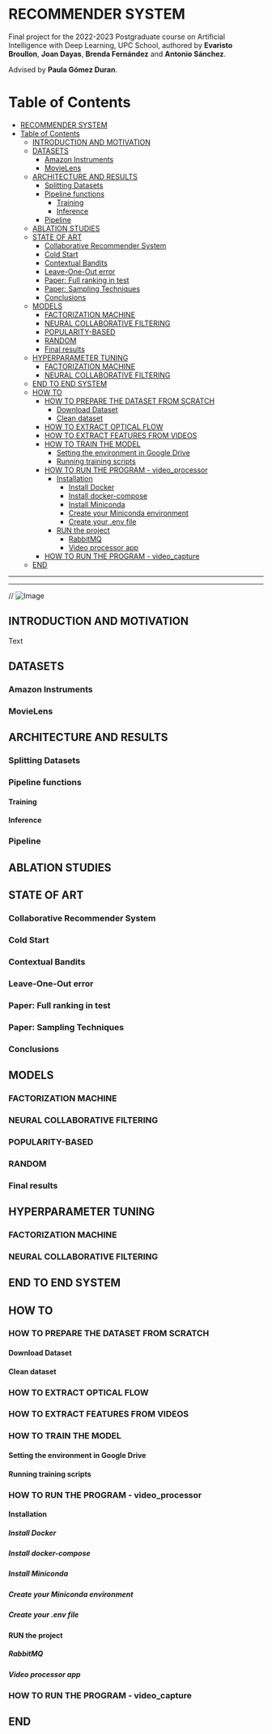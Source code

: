 # RECOMMENDER SYSTEM
Final project for the 2022-2023 Postgraduate course on Artificial Intelligence with Deep Learning, UPC School, authored by **Evaristo Broullon**, **Joan Dayas**, **Brenda Fernández** and **Antonio Sánchez**. 


Advised by **Paula Gómez Duran**.

Table of Contents
=================

- [RECOMMENDER SYSTEM](#recommender-system)
- [Table of Contents](#table-of-contents)
	- [INTRODUCTION AND MOTIVATION](#introduction-and-motivation)
	- [DATASETS](#datasets)
		- [Amazon Instruments](#amazon-instruments)
		- [MovieLens](#movielens)
	- [ARCHITECTURE AND RESULTS](#architecture-and-results)
		- [Splitting Datasets](#splitting-datasets)
		- [Pipeline functions](#pipeline-functions)
			- [Training](#training)
			- [Inference](#inference)
		- [Pipeline](#pipeline)
	- [ABLATION STUDIES](#ablation-studies)
	- [STATE OF ART](#state-of-art)
		- [Collaborative Recommender System](#collaborative-recommender-system)
		- [Cold Start](#cold-start)
		- [Contextual Bandits](#contextual-bandits)
		- [Leave-One-Out error](#leave-one-out-error)
		- [Paper: Full ranking in test](#paper-full-ranking-in-test)
		- [Paper: Sampling Techniques](#paper-sampling-techniques)
		- [Conclusions](#conclusions)
	- [MODELS](#models)
		- [FACTORIZATION MACHINE](#factorization-machine)
		- [NEURAL COLLABORATIVE FILTERING](#neural-collaborative-filtering)
		- [POPULARITY-BASED](#popularity-based)
		- [RANDOM](#random)
		- [Final results](#final-results)
	- [HYPERPARAMETER TUNING](#hyperparameter-tuning)
		- [FACTORIZATION MACHINE](#factorization-machine-1)
		- [NEURAL COLLABORATIVE FILTERING](#neural-collaborative-filtering-1)
	- [END TO END SYSTEM](#end-to-end-system)
	- [HOW TO](#how-to)
		- [HOW TO PREPARE THE DATASET FROM SCRATCH](#how-to-prepare-the-dataset-from-scratch)
			- [Download Dataset](#download-dataset)
			- [Clean dataset](#clean-dataset)
		- [HOW TO EXTRACT OPTICAL FLOW](#how-to-extract-optical-flow)
		- [HOW TO EXTRACT FEATURES FROM VIDEOS](#how-to-extract-features-from-videos)
		- [HOW TO TRAIN THE MODEL](#how-to-train-the-model)
			- [Setting the environment in Google Drive](#setting-the-environment-in-google-drive)
			- [Running training scripts](#running-training-scripts)
		- [HOW TO RUN THE PROGRAM - video\_processor](#how-to-run-the-program---video_processor)
			- [Installation](#installation)
				- [Install Docker](#install-docker)
				- [Install docker-compose](#install-docker-compose)
				- [Install Miniconda](#install-miniconda)
				- [Create your Miniconda environment](#create-your-miniconda-environment)
				- [Create your .env file](#create-your-env-file)
			- [RUN the project](#run-the-project)
				- [RabbitMQ](#rabbitmq)
				- [Video processor app](#video-processor-app)
		- [HOW TO RUN THE PROGRAM - video\_capture](#how-to-run-the-program---video_capture)
	- [END](#end)
---
---


// ![Image](Management/_images/nn.png)
## INTRODUCTION AND MOTIVATION

Text


## DATASETS
### Amazon Instruments
### MovieLens
## ARCHITECTURE AND RESULTS
### Splitting Datasets
### Pipeline functions
#### Training
#### Inference
### Pipeline
## ABLATION STUDIES
## STATE OF ART
### Collaborative Recommender System
### Cold Start
### Contextual Bandits
### Leave-One-Out error
### Paper: Full ranking in test
### Paper: Sampling Techniques
### Conclusions
## MODELS
### FACTORIZATION MACHINE
### NEURAL COLLABORATIVE FILTERING
### POPULARITY-BASED
### RANDOM
### Final results
## HYPERPARAMETER TUNING
### FACTORIZATION MACHINE
### NEURAL COLLABORATIVE FILTERING
## END TO END SYSTEM
## HOW TO
### HOW TO PREPARE THE DATASET FROM SCRATCH
#### Download Dataset
#### Clean dataset
### HOW TO EXTRACT OPTICAL FLOW
### HOW TO EXTRACT FEATURES FROM VIDEOS
### HOW TO TRAIN THE MODEL
#### Setting the environment in Google Drive
#### Running training scripts
### HOW TO RUN THE PROGRAM - video_processor
#### Installation
##### Install Docker
##### Install docker-compose
##### Install Miniconda
##### Create your Miniconda environment
##### Create your .env file
#### RUN the project
##### RabbitMQ
##### Video processor app
### HOW TO RUN THE PROGRAM - video_capture
## END

<!-- 

## ARCHITECTURE AND RESULTS
Text
### Splitting Datasets
Text

#### Pipeline functions
Text
### Pipeline
### MODEL IMPROVEMENTS

#### FIRST APPROACH
Text

#### SECOND APPROACH

Text


#### THIRD APPROACH

Text


#### Final results

Text



### HOW TO TRAIN THE MODEL

#### Setting the environment

Text

#### Running training scripts

Text

### HOW TO RUN THE PROGRAM

#### Installation

Text

##### Install Miniconda

To test your installation, in your terminal window or Anaconda Prompt, run the command: 
```bash
$ conda list
```
And you should obtain the list of packages installed in your base environment.

##### Create your Miniconda environment

>  Notice: This repository has been designed in order to allow being executed with two different environments. If you have a GPU in your computer, make use of the file "environment_gpu.yml" during the next section, in case you only have CPU, use the file "environment.yml" to prepare your environment.

Execute:

```bash
 $ conda env create -f environment_gpu.yml
```

This will generate the `videoprocgpu` environment with all the required tools and packages installed.

Once your environment had been created, activate it by typing:

```bash
$ conda activate videoprocgpu
```


##### RUN the project

Text


### HOW TO RUN THE PROGRAM

Text    -->
